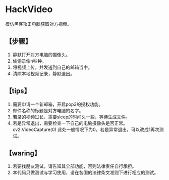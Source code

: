 # HackVideo
模仿黑客攻击电脑获取对方视频。
## 【步骤】
1. 静默打开对方电脑的摄像头。
2. 偷偷录像n秒钟。
3. 将视频上传，并发送到自己的邮箱当中。
4. 清除本地视频记录，静默退出。
## 【tips】
1. 需要申请一个新邮箱，开启pop3的授权功能。 
2. 邮件名称的标题是对方电脑的名字。 
3. 若录的视频过长，需要sleep的时间久一些，等待生成文件。 
4. 若是异常退出，需要检查一下自己的电脑摄像头是否正常。cv2.VideoCapture(0) 此处一般情况下为0，若是异常退出，可以改成1再次测试。

## 【waring】
1. 若要找朋友测试，请告知其全部功能，否则法律责任自行承担。
2. 本代码只做测试与学习使用，请在各国的法律条文准则下进行相应的测试。
